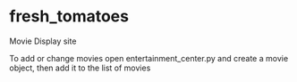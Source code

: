 # fresh_tomatoes
Movie Display site

To add or change movies open entertainment_center.py and create a movie object, then add it to the list of movies
